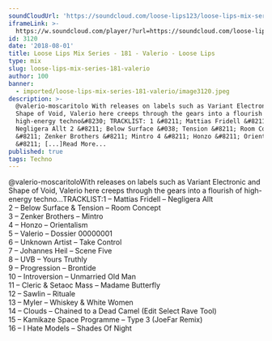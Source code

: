 ```yaml
---
soundCloudUrl: 'https://soundcloud.com/loose-lips123/loose-lips-mix-series-181-valerio'
iframeLink: >-
  https://w.soundcloud.com/player/?url=https://soundcloud.com/loose-lips123/loose-lips-mix-series-181-valerio&color=00aabb&auto_play=false&hide_related=false&show_comments=true&show_user=true&show_reposts=false
id: 3120
date: '2018-08-01'
title: Loose Lips Mix Series - 181 - Valerio - Loose Lips
type: mix
slug: loose-lips-mix-series-181-valerio
author: 100
banner:
  - imported/loose-lips-mix-series-181-valerio/image3120.jpeg
description: >-
  @valerio-moscaritolo With releases on labels such as Variant Electronic and
  Shape of Void, Valerio here creeps through the gears into a flourish of
  high-energy techno&#8230; TRACKLIST: 1 &#8211; Mattias Fridell &#8211;
  Negligera Allt 2 &#8211; Below Surface &#038; Tension &#8211; Room Concept 3
  &#8211; Zenker Brothers &#8211; Mintro 4 &#8211; Honzo &#8211; Orientalism 5
  &#8211; [...]Read More...
published: true
tags: Techno
---
```

@valerio-moscaritoloWith releases on labels such as Variant Electronic and Shape of Void, Valerio here creeps through the gears into a flourish of high-energy techno…TRACKLIST:1 – Mattias Fridell – Negligera Allt  
2 – Below Surface & Tension – Room Concept  
3 – Zenker Brothers – Mintro  
4 – Honzo – Orientalism  
5 – Valerio – Dossier 00000001  
6 – Unknown Artist – Take Control  
7 – Johannes Heil – Scene Five  
8 – UVB – Yours Truthly  
9 – Progression – Brontide  
10 – Introversion – Unmarried Old Man  
11 – Cleric & Setaoc Mass – Madame Butterfly  
12 – Sawlin – Rituale  
13 – Myler – Whiskey & White Women  
14 – Clouds – Chained to a Dead Camel (Edit Select Rave Tool)  
15 – Kamikaze Space Programme – Type 3 (JoeFar Remix)  
16 – I Hate Models – Shades Of Night